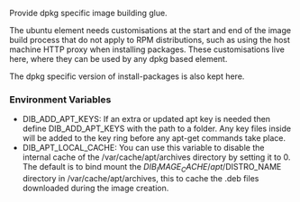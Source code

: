 Provide dpkg specific image building glue.

The ubuntu element needs customisations at the start and end of the image build
process that do not apply to RPM distributions, such as using the host machine
HTTP proxy when installing packages. These customisations live here, where they
can be used by any dpkg based element.

The dpkg specific version of install-packages is also kept here.

### Environment Variables ###

* DIB\_ADD\_APT\_KEYS: If an extra or updated apt key is needed then define
  DIB\_ADD\_APT\_KEYS with the path to a folder. Any key files inside will be
  added to the key ring before any apt-get commands take place.
* DIB\_APT\_LOCAL\_CACHE: You can use this variable to disable the internal cache
  of the /var/cache/apt/archives directory by setting it to 0. The default is to bind
  mount the $DIB_IMAGE_CACHE/apt/$DISTRO_NAME directory in
  /var/cache/apt/archives, this to cache the .deb files downloaded during the image
  creation.
